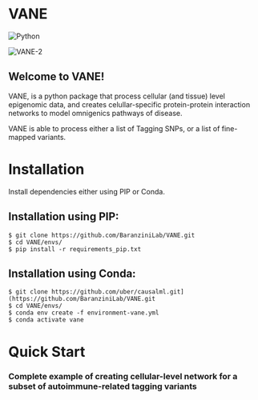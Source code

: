 # VANE
![Python](https://img.shields.io/badge/python-3670A0?style=for-the-badge&logo=python&logoColor=ffdd54)

![VANE-2](https://user-images.githubusercontent.com/75185329/227608114-a2cb2ba8-6245-4a26-a64e-7866ed66fa2e.png)

## Welcome to VANE!

VANE, is a python package that process cellular (and tissue) level epigenomic data, and creates celullar-specific protein-protein interaction networks to model omnigenics pathways of disease. 

VANE is able to process either a list of Tagging SNPs, or a list of fine-mapped variants. 

# Installation

Install dependencies either using PIP or Conda.


## Installation using PIP:

```
$ git clone https://github.com/BaranziniLab/VANE.git
$ cd VANE/envs/
$ pip install -r requirements_pip.txt
```

## Installation using Conda: 

```
$ git clone https://github.com/uber/causalml.git](https://github.com/BaranziniLab/VANE.git
$ cd VANE/envs/
$ conda env create -f environment-vane.yml
$ conda activate vane
```

# Quick Start

### Complete example of creating cellular-level network for a subset of autoimmune-related tagging variants


